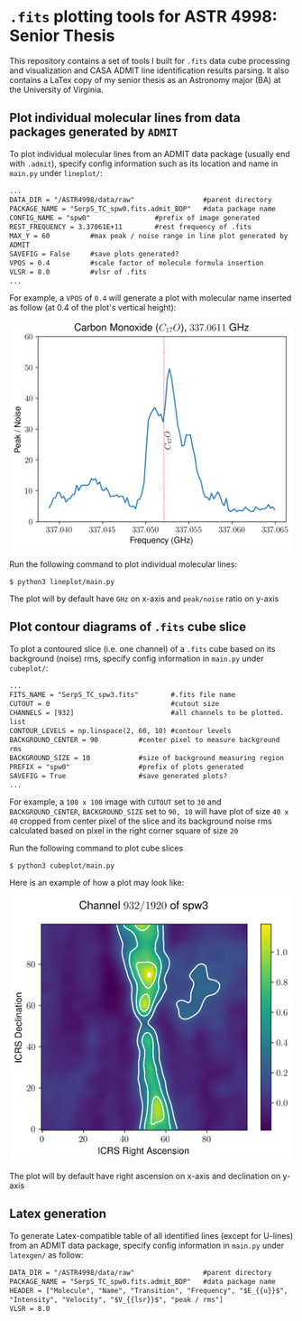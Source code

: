 # `.fits` plotting tools for ASTR 4998: Senior Thesis
This repository contains a set of tools I built for `.fits` data cube processing and visualization and CASA ADMIT line identification results parsing. It also contains a LaTex copy of my senior thesis as an Astronomy major (BA) at the University of Virginia. 

## Plot individual molecular lines from data packages generated by `ADMIT`
To plot individual molecular lines from an ADMIT data package (usually end with `.admit`), specify config information such as its location and name in `main.py` under `lineplot/`:
```
...
DATA_DIR = "/ASTR4998/data/raw"                 #parent directory        
PACKAGE_NAME = "SerpS_TC_spw0.fits.admit_BDP"   #data package name
CONFIG_NAME = "spw0"                #prefix of image generated
REST_FREQUENCY = 3.37061E+11        #rest frequency of .fits
MAX_Y = 60          #max peak / noise range in line plot generated by ADMIT
SAVEFIG = False     #save plots generated?
VPOS = 0.4          #scale factor of molecule formula insertion
VLSR = 8.0          #vlsr of .fits
...
```
For example, a `VPOS` of `0.4` will generate a plot with molecular name inserted as follow (at 0.4 of the plot's vertical height):

![line](/imgs/spw0_C17O.png)

Run the following command to plot individual molecular lines:
```
$ python3 lineplot/main.py
```

The plot will by default have `GHz` on x-axis and `peak/noise` ratio on y-axis




## Plot contour diagrams of `.fits` cube slice
To plot a contoured slice (i.e. one channel) of a `.fits` cube based on its background (noise) rms, specify config information in `main.py` under `cubeplot/`:

```
...
FITS_NAME = "SerpS_TC_spw3.fits"        #.fits file name
CUTOUT = 0                              #cutout size
CHANNELS = [932]                        #all channels to be plotted. list
CONTOUR_LEVELS = np.linspace(2, 60, 10) #contour levels 
BACKGROUND_CENTER = 90          #center pixel to measure background rms
BACKGROUND_SIZE = 10            #size of background measuring region
PREFIX = "spw0"                 #prefix of plots generated
SAVEFIG = True                  #save generated plots?
...
```
For example, a `100 x 100` image with `CUTOUT` set to `30` and `BACKGROUND_CENTER`, `BACKGROUND_SIZE` set to `90, 10` will have plot of size `40 x 40` cropped from center pixel of the slice and its background noise rms calculated based on pixel in the right corner square of size `20` 

Run the following command to plot cube slices
```
$ python3 cubeplot/main.py
```
Here is an example of how a plot may look like:

![slice](/imgs/spw3_932.png)

The plot will by default have right ascension on x-axis and declination on y-axis

## Latex generation
To generate Latex-compatible table of all identified lines (except for U-lines) from an ADMIT data package, specify config information in `main.py` under `latexgen/` as follow:

```
DATA_DIR = "/ASTR4998/data/raw"                 #parent directory
PACKAGE_NAME = "SerpS_TC_spw0.fits.admit_BDP"   #data package name
HEADER = ["Molecule", "Name", "Transition", "Frequency", "$E_{{u}}$", "Intensity", "Velocity", "$V_{{lsr}}$", "peak / rms"]
VLSR = 8.0
```